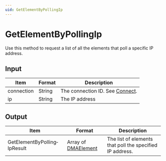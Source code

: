 ```yaml
---
uid: GetElementByPollingIp
---
```


# GetElementByPollingIp

Use this method to request a list of all the elements that poll a specific IP address.

## Input

| Item       | Format | Description                                   |
|------------|--------|-----------------------------------------------|
| connection | String | The connection ID. See [Connect](xref:Connect). |
| ip         | String | The IP address                                |

## Output

| Item | Format | Description |
|--|--|--|
| GetElementByPolling­IpResult | Array of [DMAElement](xref:DMAElement1) | The list of elements that poll the specified IP address. |
